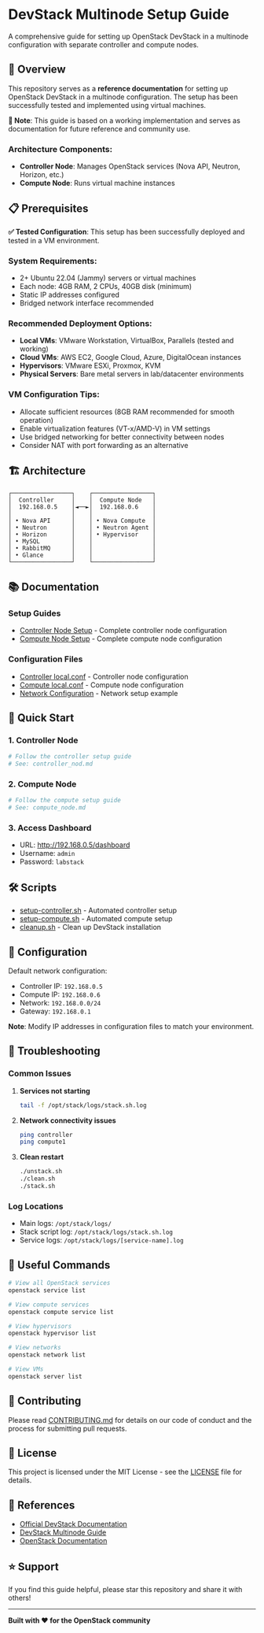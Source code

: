 # DevStack Multinode Setup Guide

A comprehensive guide for setting up OpenStack DevStack in a multinode configuration with separate controller and compute nodes.

## 🚀 Overview

This repository serves as a **reference documentation** for setting up OpenStack DevStack in a multinode configuration. The setup has been successfully tested and implemented using virtual machines.

**📝 Note**: This guide is based on a working implementation and serves as documentation for future reference and community use.

### Architecture Components:
- **Controller Node**: Manages OpenStack services (Nova API, Neutron, Horizon, etc.)
- **Compute Node**: Runs virtual machine instances

## 📋 Prerequisites

**✅ Tested Configuration**: This setup has been successfully deployed and tested in a VM environment.

### System Requirements:
- 2+ Ubuntu 22.04 (Jammy) servers or virtual machines
- Each node: 4GB RAM, 2 CPUs, 40GB disk (minimum)
- Static IP addresses configured
- Bridged network interface recommended

### Recommended Deployment Options:
- **Local VMs**: VMware Workstation, VirtualBox, Parallels (tested and working)
- **Cloud VMs**: AWS EC2, Google Cloud, Azure, DigitalOcean instances
- **Hypervisors**: VMware ESXi, Proxmox, KVM
- **Physical Servers**: Bare metal servers in lab/datacenter environments

### VM Configuration Tips:
- Allocate sufficient resources (8GB RAM recommended for smooth operation)
- Enable virtualization features (VT-x/AMD-V) in VM settings
- Use bridged networking for better connectivity between nodes
- Consider NAT with port forwarding as an alternative

## 🏗️ Architecture

```
┌─────────────────┐    ┌─────────────────┐
│  Controller     │    │  Compute Node   │
│  192.168.0.5    │◄──►│  192.168.0.6    │
│                 │    │                 │
│ • Nova API      │    │ • Nova Compute  │
│ • Neutron       │    │ • Neutron Agent │
│ • Horizon       │    │ • Hypervisor    │
│ • MySQL         │    │                 │
│ • RabbitMQ      │    │                 │
│ • Glance        │    │                 │
└─────────────────┘    └─────────────────┘
```

## 📚 Documentation

### Setup Guides
- [Controller Node Setup](controller_nod.md) - Complete controller node configuration
- [Compute Node Setup](compute_node.md) - Complete compute node configuration

### Configuration Files
- [Controller local.conf](configs/controller-local.conf) - Controller node configuration
- [Compute local.conf](configs/compute-local.conf) - Compute node configuration
- [Network Configuration](configs/netplan-example.yaml) - Network setup example

## 🚦 Quick Start

### 1. Controller Node
```bash
# Follow the controller setup guide
# See: controller_nod.md
```

### 2. Compute Node
```bash
# Follow the compute setup guide  
# See: compute_node.md
```

### 3. Access Dashboard
- URL: http://192.168.0.5/dashboard
- Username: `admin`
- Password: `labstack`

## 🛠️ Scripts

- [setup-controller.sh](scripts/setup-controller.sh) - Automated controller setup
- [setup-compute.sh](scripts/setup-compute.sh) - Automated compute setup
- [cleanup.sh](scripts/cleanup.sh) - Clean up DevStack installation

## 🔧 Configuration

Default network configuration:
- Controller IP: `192.168.0.5`
- Compute IP: `192.168.0.6`
- Network: `192.168.0.0/24`
- Gateway: `192.168.0.1`

**Note**: Modify IP addresses in configuration files to match your environment.

## 🐛 Troubleshooting

### Common Issues

1. **Services not starting**
   ```bash
   tail -f /opt/stack/logs/stack.sh.log
   ```

2. **Network connectivity issues**
   ```bash
   ping controller
   ping compute1
   ```

3. **Clean restart**
   ```bash
   ./unstack.sh
   ./clean.sh
   ./stack.sh
   ```

### Log Locations
- Main logs: `/opt/stack/logs/`
- Stack script log: `/opt/stack/logs/stack.sh.log`
- Service logs: `/opt/stack/logs/[service-name].log`

## 📖 Useful Commands

```bash
# View all OpenStack services
openstack service list

# View compute services
openstack compute service list

# View hypervisors
openstack hypervisor list

# View networks
openstack network list

# View VMs
openstack server list
```

## 🤝 Contributing

Please read [CONTRIBUTING.md](CONTRIBUTING.md) for details on our code of conduct and the process for submitting pull requests.

## 📄 License

This project is licensed under the MIT License - see the [LICENSE](LICENSE) file for details.

## 🔗 References

- [Official DevStack Documentation](https://docs.openstack.org/devstack/)
- [DevStack Multinode Guide](https://docs.openstack.org/devstack/latest/guides/multinode-lab.html)
- [OpenStack Documentation](https://docs.openstack.org/)

## ⭐ Support

If you find this guide helpful, please star this repository and share it with others!

---

**Built with ❤️ for the OpenStack community**

